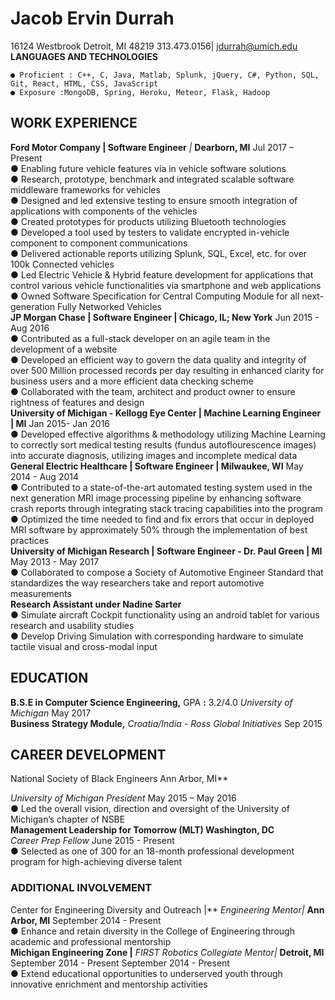 # Jacob Ervin Durrah

16124 Westbrook Detroit, MI 48219
313.473.0156| jdurrah@umich.edu
**LANGUAGES AND TECHNOLOGIES**

```
● Proficient : C++, C, Java, Matlab, Splunk, jQuery, C#, Python, SQL, Git, React, HTML, CSS, JavaScript
● Exposure :MongoDB, Spring, Heroku, Meteor, Flask, Hadoop
```
## WORK EXPERIENCE

**Ford Motor Company | Software Engineer** _|_ **Dearborn, MI** Jul 2017 – Present  
● Enabling future vehicle features via in vehicle software solutions  
● Research, prototype, benchmark and integrated scalable software middleware frameworks for vehicles  
● Designed and led extensive testing to ensure smooth integration of applications with components of the vehicles  
● Created prototypes for products utilizing Bluetooth technologies  
● Developed a tool used by testers to validate encrypted in-vehicle component to component communications  
● Delivered actionable reports utilizing Splunk, SQL, Excel, etc. for over 100k Connected vehicles  
● Led Electric Vehicle & Hybrid feature development for applications that control various vehicle functionalities
via smartphone and web applications  
● Owned Software Specification for Central Computing Module for all next-generation Fully Networked Vehicles  
**JP Morgan Chase | Software Engineer | Chicago, IL; New York** Jun 2015 - Aug 2016  
● Contributed as a full-stack developer on an agile team in the development of a website  
● Developed an efficient way to govern the data quality and integrity of over 500 Million processed records per
day resulting in enhanced clarity for business users and a more efficient data checking scheme  
● Collaborated with the team, architect and product owner to ensure rightness of features and design  
**University of Michigan - Kellogg Eye Center | Machine Learning Engineer | MI** Jan 2015- Jan 2016  
● Developed effective algorithms & methodology utilizing Machine Learning to correctly sort medical testing
results (fundus autoflourescence images) into accurate diagnosis, utilizing images and incomplete medical data  
**General Electric Healthcare | Software Engineer | Milwaukee, WI** May 2014 - Aug 2014  
● Contributed to a state-of-the-art automated testing system used in the next generation MRI image processing
pipeline by enhancing software crash reports through integrating stack tracing capabilities into the program  
● Optimized the time needed to find and fix errors that occur in deployed MRI software by approximately 50%
through the implementation of best practices  
**University of Michigan Research | Software Engineer - Dr. Paul Green | MI** May 2013 - May 2017  
● Collaborated to compose a Society of Automotive Engineer Standard that standardizes the way researchers take
and report automotive measurements  
**Research Assistant under Nadine Sarter**  
● Simulate aircraft Cockpit functionality using an android tablet for various research and usability studies  
● Develop Driving Simulation with corresponding hardware to simulate tactile visual and cross-modal input  

## EDUCATION

**B.S.E in Computer Science Engineering,** GPA **:** 3.2/4.0 _University of Michigan_ May 2017  
**Business Strategy Module,** _Croatia/India - Ross Global Initiatives_ Sep 2015  
## CAREER DEVELOPMENT  
National Society of Black Engineers Ann Arbor, MI**  

_University of Michigan President_ May 2015 – May 2016  
● Led the overall vision, direction and oversight of the University of Michigan’s chapter of NSBE  
**Management Leadership for Tomorrow (MLT) Washington, DC**  
_Career Prep Fellow_ June 2015 - Present  
● Selected as one of 300 for an 18-month professional development program for high-achieving diverse talent  
### ADDITIONAL INVOLVEMENT  
Center for Engineering Diversity and Outreach |** _Engineering Mentor|_ **Ann Arbor, MI** September 2014 -
Present  
● Enhance and retain diversity in the College of Engineering through academic and professional mentorship  
**Michigan Engineering Zone |** _FIRST Robotics Collegiate Mentor|_ **Detroit, MI** September 2014 -
Present September 2014 - Present  
● Extend educational opportunities to underserved youth through innovative enrichment and mentorship activities  
